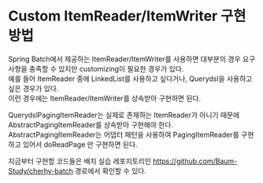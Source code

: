 # Custom ItemReader/ItemWriter 구현 방법 

Spring Batch에서 제공하는 ItemReader/ItemWriter를 사용하면 대부분의 경우 요구사항을 충족할 수 있지만 customizing이 필요한 경우가 있다.  
예를 들어 ItemReader 중에 LinkedList를 사용하고 싶다거나, Querydsl을 사용하고 싶은 경우가 있다.  
이런 경우에는 ItemReader/ItemWriter를 상속받아 구현하면 된다.  

QuerydslPagingItemReader는 실제로 존재하는 ItemReader가 아니기 때문에 AbstractPagingItemReader를 상속받아 구현해야 한다.  
AbstractPagingItemReader는 어댑터 패턴을 사용하여 PagingItemReader를 구현하고 있어서 doReadPage 만 구현하면 된다.  

지금부터 구현할 코드들은 배치 실습 레포지토리인 https://github.com/Baum-Study/cherhy-batch 경로에서 확인할 수 있다.